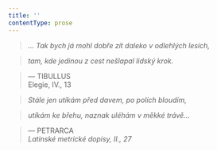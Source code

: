 ```yaml
---
title: ''
contentType: prose
---
```


> 

> 

> 

> _… Tak bych já mohl dobře zít daleko v odlehlých lesích,_

> _tam, kde jedinou z cest nešlapal lidský krok._

> — TIBULLUS  
> Elegie, IV., 13

> _Stále jen utíkám před davem, po polích bloudím,_

> _utíkám ke břehu, naznak uléhám v měkké trávě…_

> — PETRARCA  
> _Latinské metrické dopisy, II., 27_
